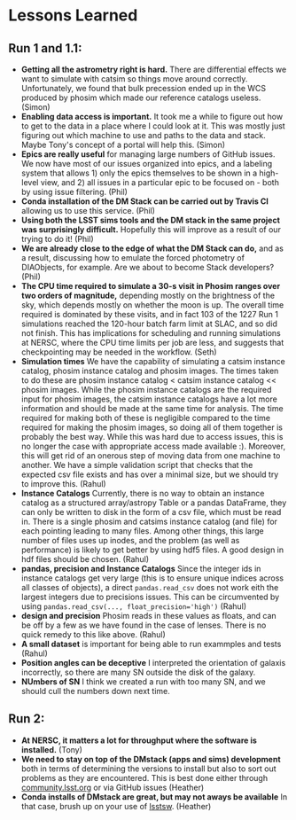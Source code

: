 # Lessons Learned

## Run 1 and 1.1:

* **Getting all the astrometry right is hard.**  There are differential effects we want to simulate with catsim so things move around correctly.  Unfortunately, we found that bulk precession ended up in the WCS produced by phosim which made our reference catalogs useless. (Simon)
* **Enabling data access is important.** It took me a while to figure out how to get to the data in a place where I could look at it.  This was mostly just figuring out which machine to use and paths to the data and stack.  Maybe Tony's concept of a portal will help this. (Simon)
* **Epics are really useful** for managing large numbers of GitHub issues. We now have most of our issues organized into epics, and a labeling system that allows 1) only the epics themselves to be shown in a high-level view, and 2) all issues in a particular epic to be focused on - both by using issue filtering. (Phil)
* **Conda installation of the DM Stack can be carried out by Travis CI** allowing us to use this service. (Phil)
* **Using both the LSST sims tools and the DM stack in the same project was surprisingly difficult.** Hopefully this will improve as a result of our trying to do it! (Phil)
* **We are already close to the edge of what the DM Stack can do,** and as a result, discussing how to emulate the forced photometry of DIAObjects, for example. Are we about to become Stack developers? (Phil)
* **The CPU time required to simulate a 30-s visit in Phosim ranges over two orders of magnitude,** depending mostly on the brightness of the sky, which depends mostly on whether the moon is up.  The overall time required is dominated by these visits, and in fact 103 of the 1227 Run 1 simulations reached the 120-hour batch farm limit at SLAC, and so did not finish.  This has implications for scheduling and running simulations at NERSC, where the CPU time limits per job are less, and suggests that checkpointing may be needed in the workflow. (Seth)
* **Simulation times**  We have the capability of simulating a catsim instance catalog, phosim instance catalog and phosim images. The times taken to do these are phosim instance catalog < catsim instance catalog << phosim images. While the phosim instance catalogs are the required input for phosim images, the catsim instance catalogs have a lot more information and should be made at the same time for analysis. The time required for making both of these is negligible compared to the time required for making the phosim images, so doing all of them together is probably the best way. While this was hard due to access issues, this is no longer the case with appropriate access made available :). Moreover, this will get rid of an onerous step of moving data from one machine to another. We have a simple validation script that checks that the expected csv file exists and has over a minimal size, but we should try to improve this. (Rahul)
* **Instance Catalogs**  Currently, there is no way to obtain an instance catalog as a structured array/astropy Table or a pandas DataFrame, they can only be written to disk in the form of a csv file, which must be read in. There is a single phosim and catsims instance catalog (and file) for each pointing leading to many files. Among other things, this large number of files uses up inodes, and the problem (as well as performance) is likely to get better by using hdf5 files. A good design in hdf files should be chosen. (Rahul)
* **pandas, precision and Instance Catalogs**  Since the integer ids in instance catalogs get very large (this is to ensure unique indices across all classes of objects), a direct `pandas.read_csv` does not work eith the largest integers due to precisions issues. This can be circumvented by using `pandas.read_csv(..., float_precision='high')` (Rahul)
* **design and precision** Phosim reads in these values as floats, and can be off by a few as we have found in the case of lenses. There is no quick remedy to this like above. (Rahul)
* **A small dataset** is important for being able to run exammples and tests (Rahul)
* **Position angles can be deceptive** I interpreted the orientation of galaxis incorrectly, so there are many SN outside the disk of the galaxy.
* **NUmbers of SN** I think we created a run with too many SN, and we should  cull the numbers down next time.

## Run 2:

* **At NERSC, it matters a lot for throughput where the software is installed.** (Tony)
* **We need to stay on top of the DMstack (apps and sims) development** both in terms of determining the versions to install but also to sort out problems as they are encountered. This is best done either through [community.lsst.org](http://community.lsst.org) or via GitHub issues (Heather)
* **Conda installs of DMstack are great, but may not aways be available** In that case, brush up on your use of [lsstsw](https://developer.lsst.io/build-ci/lsstsw.html). (Heather)
